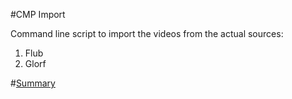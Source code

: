 #CMP Import

Command line script to import the videos from the actual sources:
1. Flub
2. Glorf

#[Summary](SUMMARY.md)







